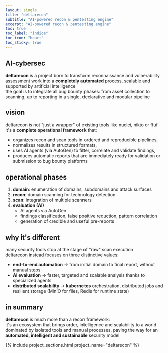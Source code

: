 ```yaml
---
layout: single
title: "deltarecon"
subtitle: "AI-powered recon & pentesting engine"
excerpt: "AI-powered recon & pentesting engine"
toc: true
toc_label: "indice"
toc_icon: "heart"
toc_sticky: true
---
```

## AI-cybersec

**deltarecon** is a project born to transform reconnaissance and vulnerability assessment work into a **completely automated** process, scalable and supported by artificial intelligence  
the goal is to integrate all bug bounty phases: from asset collection to scanning, up to reporting in a single, declarative and modular pipeline  

## vision

deltarecon is not "just a wrapper" of existing tools like nuclei, nikto or ffuf  
it's a **complete operational framework** that:  
- organizes recon and scan tools in ordered and reproducible pipelines,  
- normalizes results in structured formats,  
- uses AI agents (via AutoGen) to filter, correlate and validate findings,  
- produces automatic reports that are immediately ready for validation or submission to bug bounty platforms  

## operational phases

1. **domain**: enumeration of domains, subdomains and attack surfaces
2. **recon**: domain scanning for technology detection
3. **scan**: integration of multiple scanners 
4. **evaluation (AI)**  
   - AI agents via AutoGen
   - findings classification, false positive reduction, pattern correlation  
   - generation of credible and useful pre-reports  

## why it's different

many security tools stop at the stage of "raw" scan execution  
deltarecon instead focuses on three distinctive values:

- **end-to-end automation** → from initial domain to final report, without manual steps  
- **AI evaluation** → faster, targeted and scalable analysis thanks to specialized agents  
- **distributed scalability** → **kubernetes** orchestration, distributed jobs and resilient storage (MinIO for files, Redis for runtime state)  

## in summary

**deltarecon** is much more than a recon framework:  
it's an ecosystem that brings order, intelligence and scalability to a world dominated by isolated tools and manual processes, paving the way for an **automated, intelligent and sustainable** security model

{% include project_sections.html project_name="deltarecon" %}